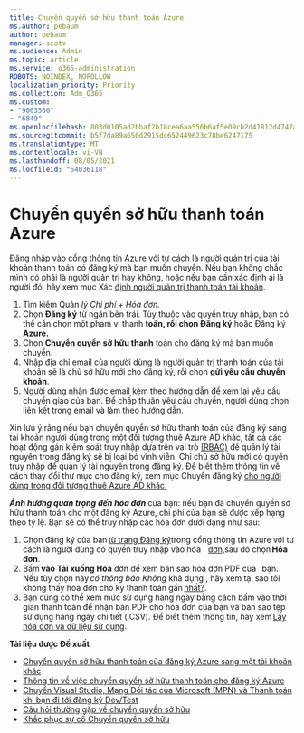 ```yaml
---
title: Chuyển quyền sở hữu thanh toán Azure
ms.author: pebaum
author: pebaum
manager: scotv
ms.audience: Admin
ms.topic: article
ms.service: o365-administration
ROBOTS: NOINDEX, NOFOLLOW
localization_priority: Priority
ms.collection: Adm_O365
ms.custom:
- "9003560"
- "6849"
ms.openlocfilehash: 803d0105ad2bbaf2b18cea6aa556b6af5e09cb2d41812d4747aa703e6e7d7780
ms.sourcegitcommit: b5f7da89a650d2915dc652449623c78be6247175
ms.translationtype: MT
ms.contentlocale: vi-VN
ms.lasthandoff: 08/05/2021
ms.locfileid: "54036118"
---
```

# <a name="transfer-azure-billing-ownership"></a>Chuyển quyền sở hữu thanh toán Azure

Đăng nhập vào cổng [thông tin Azure với](https://portal.azure.com/) tư cách là người quản trị của tài khoản thanh toán có đăng ký mà bạn muốn chuyển. Nếu bạn không chắc mình có phải là người quản trị hay không, hoặc nếu bạn cần xác định ai là người đó, hãy xem mục Xác [định người quản trị thanh toán tài khoản](https://docs.microsoft.com/azure/cost-management-billing/understand/subscription-transfer#whoisaa).

1. Tìm kiếm Quản _lý Chi phí + Hóa đơn._
1. Chọn **Đăng ký** từ ngăn bên trái. Tùy thuộc vào quyền truy nhập, bạn có thể cần chọn một phạm vi thanh **toán, rồi chọn Đăng ký** hoặc Đăng ký **Azure.**
1. Chọn **Chuyển quyền sở hữu thanh** toán cho đăng ký mà bạn muốn chuyển.
1. Nhập địa chỉ email của người dùng là người quản trị thanh toán của tài khoản sẽ là chủ sở hữu mới cho đăng ký, rồi chọn **gửi yêu cầu chuyển khoản**.
1. Người dùng nhận được email kèm theo hướng dẫn để xem lại yêu cầu chuyển giao của bạn. Để chấp thuận yêu cầu chuyển, người dùng chọn liên kết trong email và làm theo hướng dẫn.

Xin lưu ý rằng nếu bạn chuyển quyền sở hữu thanh toán của đăng ký sang tài khoản người dùng trong một đối tượng thuê Azure AD khác, tất cả các hoạt động gán kiểm soát truy nhập dựa trên vai trò [(RBAC)](https://docs.microsoft.com/azure/role-based-access-control/overview?WT.mc_id=Portal-Microsoft_Azure_Support) để quản lý tài nguyên trong đăng ký sẽ bị loại bỏ vĩnh viễn. Chỉ chủ sở hữu mới có quyền truy nhập để quản lý tài nguyên trong đăng ký. Để biết thêm thông tin về cách thay đổi thư mục cho đăng ký, xem mục Chuyển đăng ký [cho người dùng trong đối tượng thuê Azure AD khác.](https://docs.microsoft.com/azure/active-directory/managed-identities-azure-resources/known-issues?WT.mc_id=Portal-Microsoft_Azure_Support)

_**Ảnh hưởng quan trọng đến hóa đơn**_ của bạn: nếu bạn đã chuyển quyền sở hữu thanh toán cho một đăng ký Azure, chi phí của bạn sẽ được xếp hạng theo tỷ lệ. Bạn sẽ có thể truy nhập các hóa đơn dưới dạng như sau:  

1. Chọn đăng ký của bạn [từ trang Đăng ký](https://portal.azure.com/#blade/Microsoft_Azure_Billing/SubscriptionsBlade)trong cổng thông tin Azure với tư cách là người dùng có quyền truy nhập vào hóa    [đơn,](https://docs.microsoft.com/azure/cost-management-billing/manage/manage-billing-access?WT.mc_id=Portal-Microsoft_Azure_Support)sau đó chọn **Hóa đơn**.
1. Bấm **vào Tải xuống Hóa** đơn để xem bản sao hóa đơn PDF của   bạn. Nếu tùy chọn này _có thông báo Không_ khả dụng , hãy xem tại sao tôi không thấy hóa đơn cho kỳ thanh toán gần [nhất?](https://docs.microsoft.com/azure/cost-management-billing/manage/download-azure-invoice-daily-usage-date?WT.mc_id=Portal-Microsoft_Azure_Support#noinvoice).
1. Bạn cũng có thể xem  mức sử dụng hàng ngày bằng cách bấm vào thời gian thanh toán để nhận bản PDF cho hóa đơn của bạn và bản sao tệp sử dụng hàng ngày chi tiết (.CSV). Để biết thêm thông tin, hãy xem [Lấy hóa đơn và dữ liệu sử dụng](https://docs.microsoft.com/azure/cost-management-billing/manage/download-azure-invoice-daily-usage-date?WT.mc_id=Portal-Microsoft_Azure_Support).

**Tài liệu được Đề xuất**

- [Chuyển quyền sở hữu thanh toán của đăng ký Azure sang một tài khoản khác](https://docs.microsoft.com/azure/cost-management-billing/manage/billing-subscription-transfer)
- [Thông tin về việc chuyển quyền sở hữu thanh toán cho đăng ký Azure](https://docs.microsoft.com//azure/cost-management-billing/understand/subscription-transfer)
- [Chuyển Visual Studio, Mạng Đối tác của Microsoft (MPN) và Thanh toán khi bạn đi tới đăng ký Dev/Test](https://docs.microsoft.com/azure/billing/billing-subscription-transfer?WT.mc_id=Portal-Microsoft_Azure_Support#transferring-visual-studio-microsoft-partner-network-mpn-and-pay-as-you-go-devtest-subscriptions)
- [Câu hỏi thường gặp về chuyển quyền sở hữu](https://docs.microsoft.com/azure/billing/billing-subscription-transfer?WT.mc_id=Portal-Microsoft_Azure_Support#frequently-asked-questions-faq-for-senders)
- [Khắc phục sự cố Chuyển quyền sở hữu](https://docs.microsoft.com/azure/billing/billing-subscription-transfer?WT.mc_id=Portal-Microsoft_Azure_Support#troubleshooting)
